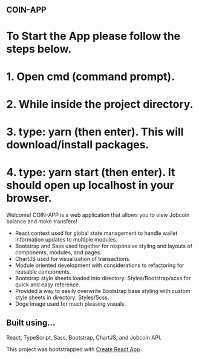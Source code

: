 ## COIN-APP
# To Start the App please follow the steps below.
# 1. Open cmd (command prompt).
# 2. While inside the project directory.
# 3. type: yarn (then enter). This will download/install packages.
# 4. type: yarn start (then enter). It should open up localhost in your browser.

Welcome! COIN-APP is a web application that allows you to view Jobcoin balance and make transfers!

* React context used for global state management to handle wallet information updates to multiple modules.
* Bootstrap and Sass used together for responsive styling and layouts of components, modules, and pages.
* ChartJS used for visualization of transactions.
* Module oriented development with considerations to refactoring for reusable components.
* Bootstrap style sheets loaded into directory: Styles/Bootstrap/scss for quick and easy reference. 
* Provided a way to easily overwrite Bootstrap base styling with custom style sheets in directory: Styles/Scss.
* Doge image used for much pleasing visuals.

## Built using...
React, TypeScript, Sass, Bootstrap, ChartJS, and Jobcoin API.

This project was bootstrapped with [Create React App](https://github.com/facebookincubator/create-react-app).
